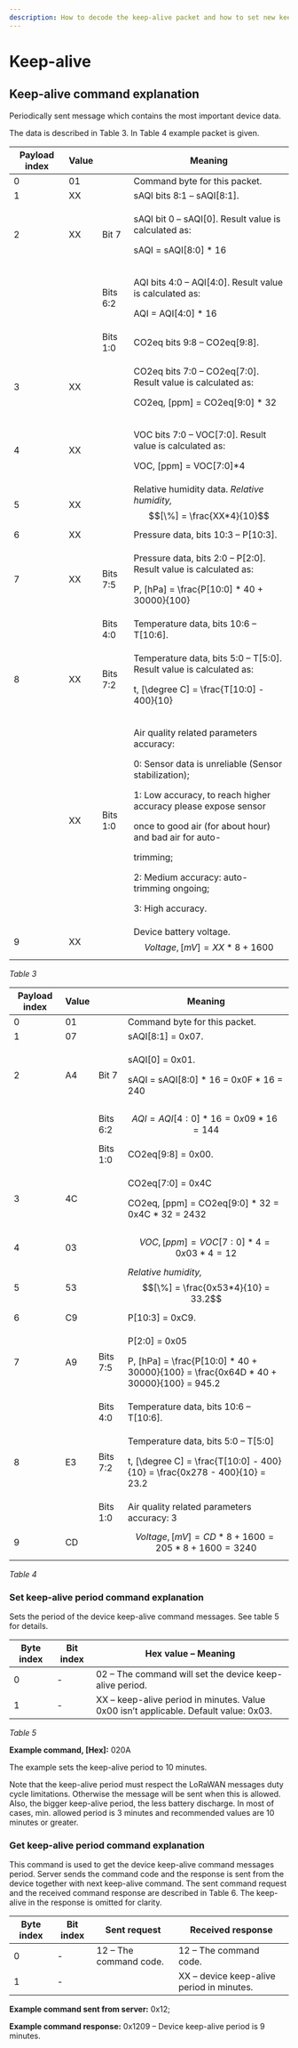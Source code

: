 ```yaml
---
description: How to decode the keep-alive packet and how to set new keep-alive period
---
```


# Keep-alive

## **Keep-alive command explanation**

Periodically sent message which contains the most important device data.

The data is described in Table 3. In Table 4 example packet is given.



| **Payload i**ndex | Value |          | Meaning                                                                                                                                                                                                                                                                                                                                            |
| ----------------- | ----- | -------- | -------------------------------------------------------------------------------------------------------------------------------------------------------------------------------------------------------------------------------------------------------------------------------------------------------------------------------------------------- |
| 0                 | 01    |          | Command byte for this packet.                                                                                                                                                                                                                                                                                                                      |
| 1                 | XX    |          | sAQI bits 8:1 – sAQI\[8:1].                                                                                                                                                                                                                                                                                                                        |
| 2                 | XX    | Bit 7    | <p>sAQI bit 0 – sAQI[0]. Result value is calculated as:</p><p> <span class="math">sAQI = sAQI[8:0] * 16</span> </p>                                                                                                                                                                                                                                |
|                   |       | Bits 6:2 | <p>AQI bits 4:0 – AQI[4:0]. Result value is calculated as:</p><p><span class="math">AQI = AQI[4:0] * 16</span></p>                                                                                                                                                                                                                                 |
|                   |       | Bits 1:0 | CO2eq bits 9:8 – CO2eq\[9:8].                                                                                                                                                                                                                                                                                                                      |
| 3                 | XX    |          | <p>CO2eq bits 7:0 – CO2eq[7:0]. Result value is calculated as:</p><p><span class="math">CO2eq, [ppm] = CO2eq[9:0] * 32</span> </p>                                                                                                                                                                                                                 |
| 4                 | XX    |          | <p>VOC bits 7:0 – VOC[7:0]. Result value is calculated as:</p><p><span class="math">VOC, [ppm] = VOC[7:0]*4</span></p>                                                                                                                                                                                                                             |
| 5                 | XX    |          | Relative humidity data. _Relative humidity,_$$[\%] = \frac{XX*4}{10}$$                                                                                                                                                                                                                                                                             |
| 6                 | XX    |          | Pressure data, bits 10:3 – P\[10:3].                                                                                                                                                                                                                                                                                                               |
| 7                 | XX    | Bits 7:5 | <p>Pressure data, bits 2:0 – P[2:0]. Result value is calculated as:</p><p><span class="math">P, [hPa] = \frac{P[10:0] * 40 + 30000}{100}</span> </p>                                                                                                                                                                                               |
|                   |       | Bits 4:0 | Temperature data, bits 10:6 – T\[10:6].                                                                                                                                                                                                                                                                                                            |
| 8                 | XX    | Bits 7:2 | <p>Temperature data, bits 5:0 – T[5:0]. Result value is calculated as:</p><p><span class="math">t, [\degree C] = \frac{T[10:0] - 400}{10}</span> </p>                                                                                                                                                                                              |
|                   | XX    | Bits 1:0 | <p>Air quality related parameters accuracy:</p><p>0: Sensor data is unreliable (Sensor stabilization);</p><p>1: Low accuracy, to reach higher accuracy please expose sensor   </p><p>    once to good air (for about hour) and bad air for auto- </p><p>    trimming;</p><p>2: Medium accuracy: auto-trimming ongoing;</p><p>3: High accuracy.</p> |
| 9                 | XX    |          | Device battery voltage. $$Voltage, [mV] = XX*8 + 1600$$                                                                                                                                                                                                                                                                                            |

_Table 3_

| **Payload i**ndex | Value |          | Meaning                                                                                                                                               |
| ----------------- | ----- | -------- | ----------------------------------------------------------------------------------------------------------------------------------------------------- |
| 0                 | 01    |          | Command byte for this packet.                                                                                                                         |
| 1                 | 07    |          | sAQI\[8:1] = 0x07.                                                                                                                                    |
| 2                 | A4    | Bit 7    | <p> sAQI[0] = 0x01.</p><p> <span class="math">sAQI = sAQI[8:0] * 16 = 0x0F * 16 = 240</span> </p>                                                     |
|                   |       | Bits 6:2 | $$AQI = AQI[4:0] * 16 = 0x09 * 16 = 144$$                                                                                                             |
|                   |       | Bits 1:0 | CO2eq\[9:8] = 0x00.                                                                                                                                   |
| 3                 | 4C    |          | <p>CO2eq[7:0] = 0x4C</p><p><span class="math">CO2eq, [ppm] = CO2eq[9:0] * 32 = 0x4C * 32 = 2432</span> </p>                                           |
| 4                 | 03    |          | $$VOC, [ppm] = VOC[7:0]*4 = 0x03*4 = 12$$                                                                                                             |
| 5                 | 53    |          | _Relative humidity,_$$[\%] = \frac{0x53*4}{10} = 33.2$$                                                                                               |
| 6                 | C9    |          | P\[10:3] = 0xC9.                                                                                                                                      |
| 7                 | A9    | Bits 7:5 | <p>P[2:0] = 0x05</p><p><span class="math">P, [hPa] = \frac{P[10:0] * 40 + 30000}{100} = \frac{0x64D * 40 + 30000}{100} = 945.2</span> </p>            |
|                   |       | Bits 4:0 | Temperature data, bits 10:6 – T\[10:6].                                                                                                               |
| 8                 | E3    | Bits 7:2 | <p>Temperature data, bits 5:0 – T[5:0]</p><p><span class="math">t, [\degree C] = \frac{T[10:0] - 400}{10} = \frac{0x278 - 400}{10} = 23.2</span> </p> |
|                   |       | Bits 1:0 | Air quality related parameters accuracy: 3                                                                                                            |
| 9                 | CD    |          | $$Voltage, [mV] = CD*8 + 1600 = 205 * 8 + 1600 = 3240$$                                                                                               |

_Table 4_

### **Set keep-alive period command explanation**

Sets the period of the device keep-alive command messages. See table 5 for details.

| **Byte index** | **Bit index** | **Hex value – Meaning**                                                              |
| -------------- | ------------- | ------------------------------------------------------------------------------------ |
| 0              | -             | 02 – The command will set the device keep-alive period.                              |
| 1              | -             | XX – keep-alive period in minutes. Value 0x00 isn’t applicable. Default value: 0x03. |

_Table 5_

**Example command, \[Hex]:** 020A

The example sets the keep-alive period to 10 minutes.

&#x20;Note that the keep-alive period must respect the LoRaWAN messages duty cycle limitations. Otherwise the message will be sent when this is allowed. Also, the bigger keep-alive period, the less battery discharge. In most of cases, min. allowed period is 3 minutes and recommended values are 10 minutes or greater.

### **Get keep-alive period command explanation**

This command is used to get the device keep-alive command messages period. Server sends the command code and the response is sent from the device together with next keep-alive command. The sent command request and the received command response are described in Table 6. The keep-alive in the response is omitted for clarity.

| **Byte index** | **Bit index** | **Sent request**       | **Received response**                     |
| -------------- | ------------- | ---------------------- | ----------------------------------------- |
| 0              | -             | 12 – The command code. | 12 – The command code.                    |
| 1              | -             |                        | XX – device keep-alive period in minutes. |

**Example command sent from server:** 0x12;

**Example command response:** 0x1209 – Device keep-alive period is 9 minutes.
